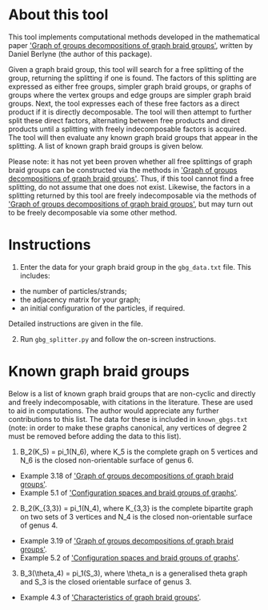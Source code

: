 # About this tool
This tool implements computational methods developed in the mathematical paper ['Graph of groups decompositions of graph braid groups'](https://arxiv.org/pdf/2209.03860.pdf), written by Daniel Berlyne (the author of this package). 

Given a graph braid group, this tool will search for a free splitting of the group, returning the splitting if one is found. The factors of this splitting are expressed as either free groups, simpler graph braid groups, or graphs of groups where the vertex groups and edge groups are simpler graph braid groups. Next, the tool expresses each of these free factors as a direct product if it is directly decomposable. The tool will then attempt to further split these direct factors, alternating between free products and direct products until a splitting with freely indecomposable factors is acquired. The tool will then evaluate any known graph braid groups that appear in the splitting. A list of known graph braid groups is given below.

Please note: it has not yet been proven whether all free splittings of graph braid groups can be constructed via the methods in ['Graph of groups decompositions of graph braid groups'](https://arxiv.org/pdf/2209.03860.pdf). Thus, if this tool cannot find a free splitting, do not assume that one does not exist. Likewise, the factors in a splitting returned by this tool are freely indecomposable via the methods of ['Graph of groups decompositions of graph braid groups'](https://arxiv.org/pdf/2209.03860.pdf), but may turn out to be freely decomposable via some other method.

# Instructions
1. Enter the data for your graph braid group in the `gbg_data.txt` file. This includes:
- the number of particles/strands;
- the adjacency matrix for your graph;
- an initial configuration of the particles, if required.

Detailed instructions are given in the file.

2. Run `gbg_splitter.py` and follow the on-screen instructions.

# Known graph braid groups
Below is a list of known graph braid groups that are non-cyclic and directly and freely indecomposable, with citations in the literature. These are used to aid in computations. The author would appreciate any further contributions to this list. The data for these is included in `known_gbgs.txt` (note: in order to make these graphs canonical, any vertices of degree 2 must be removed before adding the data to this list).
1. B_2(K_5) = pi_1(N_6), where K_5 is the complete graph on 5 vertices and N_6 is the closed non-orientable surface of genus 6.
- Example 3.18 of ['Graph of groups decompositions of graph braid groups'](https://arxiv.org/pdf/2209.03860.pdf).
- Example 5.1 of ['Configuration spaces and braid groups of graphs'](https://www.proquest.com/docview/304583880).
2. B_2(K_{3,3}) = pi_1(N_4), where K_{3,3} is the complete bipartite graph on two sets of 3 vertices and N_4 is the closed non-orientable surface of genus 4.
- Example 3.19 of ['Graph of groups decompositions of graph braid groups'](https://arxiv.org/pdf/2209.03860.pdf).
- Example 5.2 of ['Configuration spaces and braid groups of graphs'](https://www.proquest.com/docview/304583880).
3. B_3(\theta_4) = pi_1(S_3), where \theta_n is a generalised theta graph and S_3 is the closed orientable surface of genus 3.
- Example 4.3 of ['Characteristics of graph braid groups'](https://arxiv.org/pdf/1101.2648.pdf).